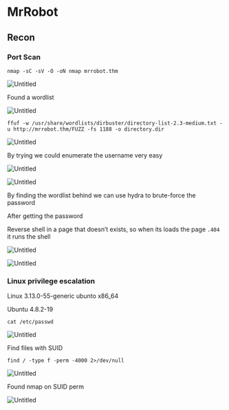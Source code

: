 # MrRobot

## Recon

### Port Scan

`nmap -sC -sV -O -oN nmap mrrobot.thm`

![Untitled](images/Untitled.png)

Found a wordlist

![Untitled](images/Untitled%201.png)

`ffuf -w /usr/share/wordlists/dirbuster/directory-list-2.3-medium.txt -u http://mrrobot.thm/FUZZ -fs 1188 -o directory.dir`

![Untitled](images/Untitled%202.png)

By trying we could enumerate the username very easy

![Untitled](images/Untitled%203.png)

![Untitled](images/Untitled%204.png)

By finding the wordlist behind we can use hydra to brute-force the password

After getting the password

Reverse shell in a page that doesn’t exists, so when its loads the page `.404` it runs the shell

![Untitled](images/Untitled%205.png)

![Untitled](images/Untitled%206.png)

### Linux privilege escalation

Linux 3.13.0-55-generic ubunto x86_64

Ubuntu 4.8.2-19

`cat /etc/passwd`

![Untitled](images/Untitled%207.png)

Find files with SUID

`find / -type f -perm -4000 2>/dev/null`

![Untitled](images/Untitled%208.png)

Found nmap on SUID perm

![Untitled](images/Untitled%209.png)
